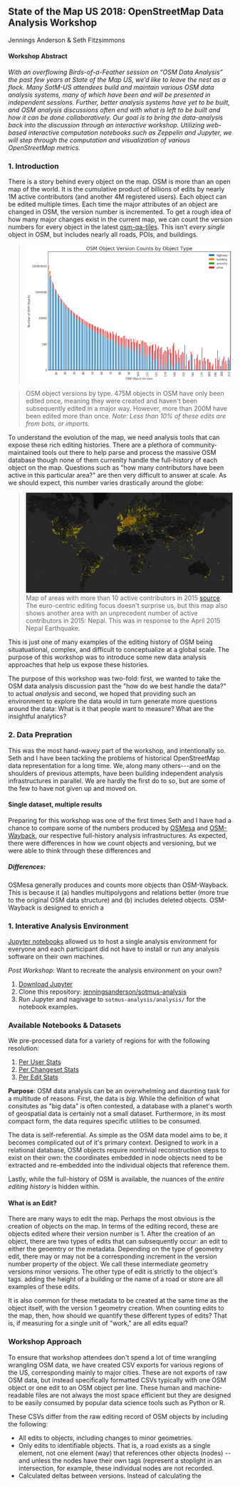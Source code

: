 State of the Map US 2018: OpenStreetMap Data Analysis Workshop
----------------------------------------------------
Jennings Anderson & Seth Fitzsimmons

#### Workshop Abstract

_With an overflowing Birds-of-a-Feather session on “OSM Data Analysis” the past few years at State of the Map US, we’d like to leave the nest as a flock. Many SotM-US attendees build and maintain various OSM data analysis systems, many of which have been and will be presented in independent sessions. Further, better analysis systems have yet to be built, and OSM analysis discussions often end with what is left to be built and how it can be done collaboratively. Our goal is to bring the data-analysis back into the discussion through an interactive workshop. Utilizing web-based interactive computation notebooks such as Zeppelin and Jupyter, we will step through the computation and visualization of various OpenStreetMap metrics._

### 1. Introduction
There is a story behind every object on the map. OSM is more than an open map of the world. It is the cumulative product of billions of edits by nearly 1M active contributors (and another 4M registered users). Each object can be edited multiple times. Each time the major attributes of an object are changed in OSM, the version number is incremented. To get a rough idea of how many major changes exist in the current map, we can count the version numbers for every object in the latest [osm-qa-tiles](https://osmlab.github.io/osm-qa-tiles/). This isn't _every single_ object in OSM, but includes nearly all roads, POIs, and buildings.

> ![ Histogram of Object Versions from OSM-QA-Tiles ](assets/osm_objects_by_version.png)

> OSM object versions by type. 475M objects in OSM have only been edited once, meaning they were created and haven't been subsequently edited in a major way. However, more than 200M have been edited more than once. _Note: Less than 10% of these edits are from bots, or imports._

To understand the evolution of the map, we need analysis tools that can expose these rich editing histories. There are a plethora of community-maintained tools out there to help parse and process the massive OSM database though none of them currenlty handle the full-history of each object on the map. Questions such as "how many contributors have been active in this particular area?" are then very difficult to answer at scale. As we should expect, this number varies drastically around the globe: 

> ![ Map of 2015 users](assets/more_than_10_editors_2015.png)
> Map of areas with more than 10 active contributors in 2015 [source](http://mapbox.github.io/osm-analysis-collab/editor-density?yearIdx=10&layer=0&minUsers=10&minObjects=1&#3/30.72/15.15). The euro-centric editing focus doesn't surprise us, but this map also shows another area with an unprecedent number of active contributors in 2015: Nepal. This was in response to the April 2015 Nepal Earthquake. 

This is just one of many examples of the editing history of OSM being situatuational, complex, and difficult to conceptualize at a global scale. The purpose of this workshop was to introduce some new data analysis approaches that help us expose these histories.





The purpose of this workshop was two-fold: first, we wanted to take the OSM data analysis discussion past the "how do we best handle the data?" to actual _analysis_ and second, we hoped that providing such an environment to explore the data would in turn generate more questions around the data: What is it that people want to measure? What are the insightful analytics?

### 2. Data Prepration
This was the most hand-wavey part of the workshop, and intentionally so. Seth and I have been tackling the problems of historical OpenStreetMap data representation for a long time. We, along many others---and on the shoulders of previous attempts, have been building independent analysis infrastructures in parallel. We are hardly the first do to so, but are some of the few to have not given up and moved on.

#### Single dataset, multiple results
Preparing for this workshop was one of the first times Seth and I have had a chance to compare some of the numbers produced by [OSMesa](//github.com/azavea/osmesa) and [OSM-Wayback](//github.com/osmlab/osm-waybac), our respective full-history analysis infrastructures. As expected, there were differences in how we count objects and versioning, but we were able to think through these differences and 

##### Differences:

OSMesa generally produces and counts more objects than OSM-Wayback. This is because it (a) handles multipolygons and relations better (more true to the original OSM data structure) and (b) includes deleted objects. OSM-Wayback is designed to enrich a 



### 1. Interative Analysis Environment

[Jupyter notebooks](http://jupyter.org) allowed us to host a single analysis environment for everyone and each participant did not have to install or run any analysis software on their own machines.

*Post Workshop*: Want to recreate the analysis environment on your own?

1. [Download Jupyter](//jupyter.org)
2. Clone this repository: [jenningsanderson/sotmus-analysis](//github.com/jenningsanderson/sotmus-analysis)
3. Run Jupyter and nagivage to `sotmus-analysis/analysis/` for the notebook examples.


### Available Notebooks &amp; Datasets
We pre-processed data for a variety of regions for with the following resolution: 

1. [Per User Stats]()
2. [Per Changeset Stats]()
3. [Per Edit Stats]()






**Purpose**: OSM data analysis can be an overwhelming and daunting task for a multitude of reasons. First, the data is _big_. While the definition of what consitutes as "big data" is often contested, a database with a planet's worth of geospatial data is certainly not a small dataset. Furthermore, in its most compact form, the data requires specific utilities to be consumed.

The data is self-referential. As simple as the OSM data model aims to be, it becomes complicated out of it's primary context. Designed to work in a relational database, OSM objects require nontrivial reconstruction steps to exist on their own: the coordinates embedded in node objects need to be extracted and re-embedded into the individual objects that reference them.

Lastly, while the full-history of OSM is available, the nuances of the _entire editing history_ is hidden within.



#### What is an Edit?
There are many ways to edit the map. Perhaps the most obvious is the creation of objects on the map. In terms of the editing record, these are objects edited where their version number is 1. After the creation of an object, there are two types of edits that can subsequently occur: an edit to either the geoemtry or the metadata. Depending on the type of geometry edit, there may or may not be a corresponding increment in the version number property of the object. We call these intermediate geometry versions minor versions. The other type of edit is strictly to the object's tags. 
adding the height of a building or the name of a road or store are all examples of these edits. 

It is also common for these metadata to be created at the same time as the object itself, with the version 1 geometry creation. When counting edits to the map, then, how should we quantify these different types of edits? That is, if measuring for a single unit of "work," are all edits equal?


### Workshop Approach
To ensure that workshop attendees don't spend a lot of time wrangling wrangling OSM data, we have created CSV exports for various regions of the US, corresponding mainly to major cities. These are not exports of raw OSM data, but instead specifically formatted CSVs typically with one OSM object or one edit to an OSM object per line. These human and machine-readable files are not always the most space efficient but they are designed to be easily consumed by popular data science tools such as Python or R. 

These CSVs differ from the raw editing record of OSM objects by including the following:
 - All edits to objects, including changes to minor geometries.
 - Only edits to identifiable objects. That is, a road exists as a single element, not one element (way) that references other objects (nodes) -- and unless the nodes have their own tags (represent a stoplight in an intersection, for example, these individual nodes are not recorded.
 - Calculated deltas between versions. Instead of calculating the 
